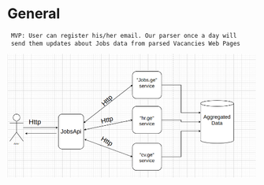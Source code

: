 # **General**
     MVP: User can register his/her email. Our parser once a day will
     send them updates about Jobs data from parsed Vacancies Web Pages 



![jobsApi diagram](jobsApi.png)

